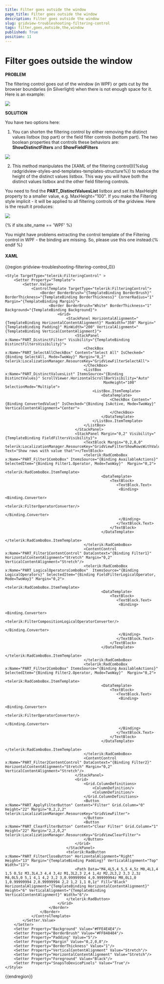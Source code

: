 ```yaml
---
title: Filter goes outside the window
page_title: Filter goes outside the window
description: Filter goes outside the window
slug: gridview-troubleshooting-filtering-control
tags: filter,goes,outside,the,window
published: True
position: 11
---
```


# Filter goes outside the window

__PROBLEM__

The filtering control goes out of the window (in WPF) or gets cut by the browser boundaries (in Silverlight) when there is not enough space for it. Here is an example:

![](images/troubleshooting_filtering_boundaries_gridview.png)

__SOLUTION__

You have two options here:

1. You can shorten the filtering control by either removing the distinct values listbox (top part) or the field filter controls (bottom part). The two boolean properties that controls these behaviors are: __ShowDistinctFilters__ and __ShowFieldFilters__

![](images/troubleshooting_filtering_boundaries_gridview2.png)

2. This method manipulates the [XAML of the filtering control]({%slug radgridview-styles-and-templates-templates-structure%}) to reduce the height of the distinct values listbox. This way you will have both the distinct values listbox and the other field filtering controls.

You need to find the __PART_DistinctValuesList__ listbox and set its MaxHeight property to a smaller value, e.g. MaxHeight="100". If you make the Filtering style implicit - it will be applied to all filtering controls of the gridview. Here is the result it produces:

![](images/troubleshooting_filtering_boundaries_gridview4.png)

{% if site.site_name == 'WPF' %}

You might have problems extracting the control template of the Filtering control in WPF - the binding are missing. So, please use this one instead:{% endif %}

#### __XAML__

{{region gridview-troubleshooting-filtering-control_0}}

	<Style TargetType="telerik:FilteringControl" >
        <Setter Property="Template">
            <Setter.Value>
                <ControlTemplate TargetType="telerik:FilteringControl">
                    <Border BorderBrush="{TemplateBinding BorderBrush}" BorderThickness="{TemplateBinding BorderThickness}" CornerRadius="1" Margin="{TemplateBinding Margin}">
                        <Border BorderBrush="White" BorderThickness="1" Background="{TemplateBinding Background}">
                            <Grid>
                                <StackPanel HorizontalAlignment="{TemplateBinding HorizontalContentAlignment}" MaxWidth="350" Margin="{TemplateBinding Padding}" MinWidth="200" VerticalAlignment="{TemplateBinding VerticalContentAlignment}">
                                    <StackPanel x:Name="PART_DistinctFilter" Visibility="{TemplateBinding DistinctFiltersVisibility}">
                                        <CheckBox x:Name="PART_SelectAllCheckBox" Content="Select All" IsChecked="{Binding SelectAll, Mode=TwoWay}" Margin="0,2" telerik:LocalizationManager.ResourceKey="GridViewFilterSelectAll">
                                        </CheckBox>
                                        <ListBox x:Name="PART_DistinctValuesList" ItemsSource="{Binding DistinctValues}" ScrollViewer.HorizontalScrollBarVisibility="Auto" 
                                                 MaxHeight="100" SelectionMode="Multiple">
                                            <ListBox.ItemTemplate>
                                                <DataTemplate>
                                                    <CheckBox Content="{Binding ConvertedValue}" IsChecked="{Binding IsActive, Mode=TwoWay}" VerticalContentAlignment="Center">
                                                    </CheckBox>
                                                </DataTemplate>
                                            </ListBox.ItemTemplate>
                                        </ListBox>
                                    </StackPanel>
                                    <StackPanel Margin="0,2" Visibility="{TemplateBinding FieldFiltersVisibility}">
                                        <TextBlock Margin="0,2,0,0" telerik:LocalizationManager.ResourceKey="GridViewFilterShowRowsWithValueThat" Text="Show rows with value that"></TextBlock>
                                        <telerik:RadComboBox x:Name="PART_Filter1ComboBox" ItemsSource="{Binding AvailableActions}" SelectedItem="{Binding Filter1.Operator, Mode=TwoWay}"  Margin="0,2">
                                            <telerik:RadComboBox.ItemTemplate>
                                                <DataTemplate>
                                                    <TextBlock>
											           <TextBlock.Text>
											            <Binding>
											             <Binding.Converter>
											              <telerik:FilterOperatorConverter/>
											             </Binding.Converter>
											            </Binding>
											           </TextBlock.Text>
                                                    </TextBlock>
                                                </DataTemplate>
                                            </telerik:RadComboBox.ItemTemplate>
                                        </telerik:RadComboBox>
                                        <ContentControl x:Name="PART_Filter1ContentControl" DataContext="{Binding Filter1}" HorizontalContentAlignment="Stretch" Margin="0,2" VerticalContentAlignment="Stretch"/>
                                        <telerik:RadComboBox x:Name="PART_LogicalOperatorsComboBox"  ItemsSource="{Binding LogicalOperators}" SelectedItem="{Binding FieldFilterLogicalOperator, Mode=TwoWay}" Margin="0,2">
                                            <telerik:RadComboBox.ItemTemplate>
                                                <DataTemplate>
                                                    <TextBlock>
											           <TextBlock.Text>
											            <Binding>
											             <Binding.Converter>
											              <telerik:FilterCompositionLogicalOperatorConverter/>
											             </Binding.Converter>
											            </Binding>
											           </TextBlock.Text>
                                                    </TextBlock>
                                                </DataTemplate>
                                            </telerik:RadComboBox.ItemTemplate>
                                        </telerik:RadComboBox>
                                        <telerik:RadComboBox x:Name="PART_Filter2ComboBox" ItemsSource="{Binding AvailableActions}"  SelectedItem="{Binding Filter2.Operator, Mode=TwoWay}"  Margin="0,2">
                                            <telerik:RadComboBox.ItemTemplate>
                                                <DataTemplate>
                                                    <TextBlock>
											           <TextBlock.Text>
											            <Binding>
											             <Binding.Converter>
											              <telerik:FilterOperatorConverter/>
											             </Binding.Converter>
											            </Binding>
											           </TextBlock.Text>
                                                    </TextBlock>
                                                </DataTemplate>
                                            </telerik:RadComboBox.ItemTemplate>
                                        </telerik:RadComboBox>
                                        <ContentControl x:Name="PART_Filter2ContentControl" DataContext="{Binding Filter2}" HorizontalContentAlignment="Stretch" Margin="0,2" VerticalContentAlignment="Stretch"/>
                                    </StackPanel>
                                    <Grid>
                                        <Grid.ColumnDefinitions>
                                            <ColumnDefinition/>
                                            <ColumnDefinition/>
                                        </Grid.ColumnDefinitions>
                                        <Button x:Name="PART_ApplyFilterButton" Content="Filter" Grid.Column="0" Height="22" Margin="0,2,2,2" telerik:LocalizationManager.ResourceKey="GridViewFilter">
                                        </Button>
                                        <Button x:Name="PART_ClearFilterButton" Content="Clear Filter" Grid.Column="1" Height="22" Margin="2,2,0,2" telerik:LocalizationManager.ResourceKey="GridViewClearFilter">
                                        </Button>
                                    </Grid>
                                </StackPanel>
                                <telerik:RadButton x:Name="PART_FilterCloseButton" HorizontalAlignment="Right" Height="13" Margin="{TemplateBinding Padding}" VerticalAlignment="Top" Width="13">
                                    <Path Data="M4,4L5,4 5,5 4,5z M0,4L1,4 1,5 0,5z M3,3L4,3 4,4 3,4z M1,3L2,3 2,4 1,4z M2,2L3,2 3,3 2,3z M4,0L5,0 5,1 4,1 4,2 3,2 3,0.99999994 4,0.99999994z M0,0L1,0 1,0.99999994 2,0.99999994 2,2 1,2 1,1 0,1z" Fill="Black" HorizontalAlignment="{TemplateBinding HorizontalContentAlignment}" Height="6" VerticalAlignment="{TemplateBinding VerticalContentAlignment}" Width="6"/>
                                </telerik:RadButton>
                            </Grid>
                        </Border>
                    </Border>
                </ControlTemplate>
            </Setter.Value>
        </Setter>
        <Setter Property="Background" Value="#FFE4E4E4"/>
        <Setter Property="BorderBrush" Value="#FF848484"/>
        <Setter Property="Padding" Value="5"/>
        <Setter Property="Margin" Value="0,2,0,0"/>
        <Setter Property="BorderThickness" Value="1"/>
        <Setter Property="VerticalContentAlignment" Value="Stretch"/>
        <Setter Property="HorizontalContentAlignment" Value="Stretch"/>
        <Setter Property="Foreground" Value="Black"/>
        <Setter Property="SnapsToDevicePixels" Value="True"/>
    </Style>
{{endregion}}



